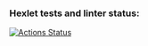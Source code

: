 ### Hexlet tests and linter status:
[![Actions Status](https://github.com/Eugene-prog/frontend-project-lvl1/workflows/hexlet-check/badge.svg)](https://github.com/Eugene-prog/frontend-project-lvl1/actions)